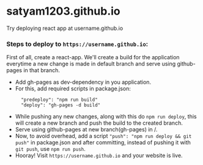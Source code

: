 # satyam1203.github.io

Try deploying react app at username.github.io

### Steps to deploy to `https://username.github.io`:

First of all, create a react-app. We'll create a build for the application everytime a new change is made in default branch and serve using github-pages in that branch.

- Add gh-pages as dev-dependency in you application.
- For this, add required scripts in package.json:
  ```
    "predeploy": "npm run build"
    "deploy": "gh-pages -d build"
  ```
- While pushing any new changes, along with this do `npm run deploy`, this will create a new branch and push the build to the created branch.
- Serve using github-pages at new branch(gh-pages) in /.
- Now, to avoid overhead, add a script `"push": "npm run deploy && git push"` in package.json and after committing, instead of pushing it with `git push`, use `npm run push`.
- Hooray! Visit `https://username.github.io` and your website is live.
